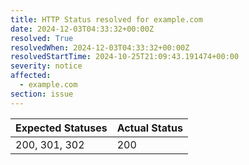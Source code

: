 ```yaml
---
title: HTTP Status resolved for example.com
date: 2024-12-03T04:33:32+00:00Z
resolved: True
resolvedWhen: 2024-12-03T04:33:32+00:00Z
resolvedStartTime: 2024-10-25T21:09:43.191474+00:00
severity: notice
affected:
  - example.com
section: issue
---
```


| Expected Statuses | Actual Status  |
|-------------------|----------------|
| 200, 301, 302 | 200 |
